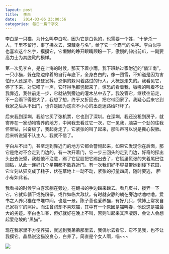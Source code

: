 ```yaml
---
layout: post
title:  李白
date:   2014-03-06 23:00:56
categories: 每日一篇千字文 
---
```


李白是一只猫，为什么叫李白呢，因为它是白色的，也需要一个姓，“十步杀一人，千里不留行，事了拂衣去，深藏身与名”，给了它一个霸气的名字。李白似乎也喜欢这个名字，摸摸它，它懒懒的睁开眼睛顾盼一下，傲慢的伸出前爪，一副要高力士为其脱靴的模样。

第一次见李白，是在上海的时候，那天下着小雨，我下班路过家附近的“俏江南”，一只小猫，躲在路边停着的自行车底下，全身白白的，像一团雪，不知道是因为害怕行人还是冷，瑟瑟发抖，恐惧的躲闪着路过的行人，大概是走失的。我看见它，停了下来，对它喵了一声，它吓得毛都竖起来了，惊恐的看着我，嗷嗷的叫着不让我靠近，我往前走一步，它就钻到旁边的灌木丛中去了。我没管它，继续往前走，不一会雨下得更大了，我想了想，终于又折回去，把它带回家了。我疑心后来它到我家之后从不出门，也许是因为这次不小心的出走迷路给吓坏了。

后来我到深圳，我给它买了张机票，它也到了深圳。在深圳，我还没租到房子，就寄养在一家动物寄养的地方，中间我去看过它一次，它一见我，脑袋一个劲的往我怀里钻，兴奋极了，我起身走了，它紧张的叫了起来，那叫声可以说是撕心裂肺。后来听说猫不认主人，我就不信了。

李白从不出门，甚至走到靠近门的地方它都会警惕起来，如果它发现你在后面，那它是绝对不会走到门边的，有一次开着门，它一步三回头的走到门边，好奇的探出头出去张望，我趁他不注意，踢了它屁股把它踢出去了，它慌里慌张的夹着尾巴往回钻，从此一连好几个星期都不敢靠近门。有一次我们好不容易带她到楼下花园，它立刻从猫变成了耗子，伏在草地上一动不动，紧张的打量四周，随时要逃， 胆小有如此者。

我看书的时候李白喜欢躺在旁边，在翻书的手边蹭来蹭去。看几页书，拨弄一下它，它就仰躺下或施粉拳，或作如临大敌状。有时就安静的躺在旁边咕噜咕噜。爱书之人养只猫在书堆中间，也是一景。陈子善也爱养猫，有好几只，微博上常发自己家将军的照片。而汪曾祺却不喜欢猫，其中有一个原因是猫叫春，他说这是猫最大的劣迹。李白也叫春，但好就好在晚上不叫，否则叫起来其声凄厉，会让人会想起爱伦坡的“黑猫”。

现在我家里不方便养猫，就送到我弟弟那里去，我偶尔去看它，它不见我，也不让我摸它。晶晶说这猫没良心，白养了。简直是个女人啊，喵~~~

![](http://ww4.sinaimg.cn/large/6208e01fgw1ee6fv4sckzj20im0imq6g.jpg)
